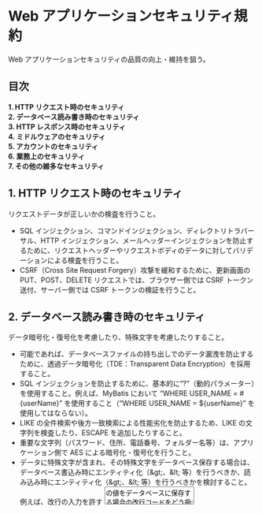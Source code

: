 # Web アプリケーションセキュリティ規約

Web アプリケーションセキュリティの品質の向上・維持を狙う。<br>

## 目次

**1\. HTTP リクエスト時のセキュリティ**<br>
**2\. データベース読み書き時のセキュリティ**<br>
**3\. HTTP レスポンス時のセキュリティ**<br>
**4\. ミドルウェアのセキュリティ**<br>
**5\. アカウントのセキュリティ**<br>
**6\. 業務上のセキュリティ**<br>
**7\. その他の雑多なセキュリティ**<br>

## 1. HTTP リクエスト時のセキュリティ

リクエストデータが正しいかの検査を行うこと。<br>

* SQL インジェクション、コマンドインジェクション、ディレクトリトラバーサル、HTTP インジェクション、メールヘッダーインジェクションを防止するために、リクエストヘッダーやリクエストボディのデータに対してバリデーションによる検査を行うこと。
* CSRF（Cross Site Request Forgery）攻撃を緩和するために、更新画面の PUT、POST、DELETE リクエストでは、ブラウザー側では CSRF トークン送付、サーバー側では CSRF トークンの検証を行うこと。

## 2. データベース読み書き時のセキュリティ

データ暗号化・復号化を考慮したり、特殊文字を考慮したりすること。

* 可能であれば、データベースファイルの持ち出しでのデータ漏洩を防止するために、透過データ暗号化（TDE：Transparent Data Encryption）を採用すること。
* SQL インジェクションを防止するために、基本的に“?”（動的パラメーター）を使用すること。例えば、MyBatis において “WHERE USER_NAME = #{userName}” を使用すること（“WHERE USER_NAME = \${userName}” を使用してはならない）。
* LIKE の全件検索や後方一致検索による性能劣化を防止するため、LIKE の文字列を検査したり、ESCAPE を追加したりすること。
* 重要な文字列（パスワード、住所、電話番号、フォルダー名等）は、アプリケーション側で AES による暗号化・復号化を行うこと。
* データに特殊文字が含まれ、その特殊文字をデータベース保存する場合は、データベース書込み時にエンティティ化（\&gt;、\&lt; 等）を行うべきか、読み込み時にエンティティ化（\&gt;、\&lt; 等）を行うべきかを検討すること。例えば、改行の入力を許す <textarea> の値をデータベースに保存する場合の改行コードをどう扱うかについて検討すること。

## 3. HTTP レスポンス時のセキュリティ

レスポンスデータを正しく返却すること。<br>

* XSS（Cross Site Scripting）攻撃を防止するために、レスポンスヘッダーやレスポンスボディのデータに対して特殊文字のエンティティ化（\&gt;、\&lt; 等）による無効化を行うこと。例えば、Thymeleaf において “th:text="\${value}"”を使用すること（“th:utext="\${value}"” を使用してはならない）。
* CSRF 攻撃を緩和するために、更新画面向けに CSRF トークンを返却すること。
* ブラウザー挙動の悪用を防止するために、Web フレームワークまたはアプリケーションでレスポンスヘッダーに設定を施すこと。

    ``` Response Header:レスポンスヘッダー
    Content-type: .../...; charset=UTF-8
    Cache-Control: private, no-store, no-cache, max-age=0, must-revalidate
    Expires: 0
    Set-Cookie: ...; Secure; HttpOnly;
    Pragma: no-cache
    Strict-Transport-Security: max-age=31536000; includeSubDomains
    X-Content-Type-Options: nosniff
    X-Frame-Options: SAMEORIGIN
    X-XSS-Protection: 1; mode=block
    ```

    Content-Type: text/html; charset=UTF-8<br>
    文字コードを正しく指定することで誤動作を防止する。<br>

    Set-Cookie: ...;Secure; HttpOnly;<br>
    HttpOnly とは、JavaScript から Cookie を読み込ませないようにする。<br>
    Secure とは、HTTPS のときだけ、この Cookie を送付させるようにする。<br>
    Domain や Path は、よく考えて使用すること。ルートのドメイン配下から子のパスの Cookie が参照できてしまうため。<br>

    X-Content-Type-Options: nosniff<br>
    ファイルの内容を Content-Type 属性から判断させる。<br>
    ファイルダウンロード時にファイル形式をブラウザに誤認させて JavaScript を実行させてしまうような攻撃（XSS 攻撃）を防止することができる。

    X-Frame-Options: SAMEORIGIN<br>
    コンテンツが他のサイトに埋め込まれないよう保証することで、クリックジャッキング攻撃を防止する。<br>

    X-Xss-Protection: 1; mode=block<br>
    ブラウザーの XSS フィルター制御。<br>
    1; mode=blockは、有効（表示の完全な停止）を意味する。緩和させる程度。<br>
    反射型 XSS（攻撃者が用意したURLにアクセスした時に発生する XSS のこと）を検知したときに、ページをレンダリング（処理）しない。<br>

* Web フレームワークが URL に セション ID を設定する場合、その URL での設定を外して、レスポンスヘッダー上に“Set-Cookie: SESSION_ID=xxxxx; Secure: HttpOnly”の形式で設定するように修正することで、セションハイジャックを緩和する。<br>

## 4. ミドルウェアのセキュリティ

レスポンスデータに攻撃のヒントとなるような文字列を出力しないようにすること。例えば、<br>

* Web サーバーまたは Web フレームワークがレスポンスヘッダーに “Server: {ミドルウェア名}-{バージョン番号}” といったもの（他には “x-powered-by:” など）を付加する場合は、それを付加しないように設定すること。
* レスポンスボディに Java クラッシュ時のスタックログを出力しないようにすること。

## 5. アカウントのセキュリティ

アカウント制御の機能を実装すること。<br>

* 初期パスワード、パスワード有効期間、パスワードミス回数オーバー時のアカウントロックなどを実装することで、ブルートフォース攻撃（ユーザー ID やパスワードの総当たりを行う）を緩和すること。
* パスワードは、大文字、小文字、英数字、記号の混合、また8文字以上とするなどの仕組みを実装すること。
* ログイン失敗時は、あえて細かいメッセージを出力しないこと。せいぜい “ユーザー ID またはパスワードに誤りがあります。” 程度にとどめること。細かいメッセージ、例えば“パスワードは 8文字以上を指定してください。” と出してしてしまうと、攻撃のヒントを与えることになってしまう（左記の場合、8文字以上のパスワードアタックをすればよいというヒントを与えることになる）。
* ユーザー ID 追加・変更・削除、ユーザーのログイン・ログアウトについて、アクセスログを取る仕組みを実装すること。アクセスログは、毎日ローテーションして最低 180日間保存などする。
* 必要に応じて、アイドルセションタイムアウトを実装すること。

## 6. 業務上のセキュリティ

業務機能として、アクセス制御の機能を実装すること。<br>

* スーパー管理者、パワーユーザー、業務ＸＸＸＸ作業ユーザー、業務ＸＸＸＸ承認ユーザーなど、細かいアカウントの設計を行うこと。
* 必要であれば、アプリケーションログを取る仕組みを実装すること。アプリケーションログは、毎日ローテーションして最低 180日間保存などする。

## 7. その他の雑多なセキュリティ

* SSL（HTTPS）を採用すること。
* 攻撃のヒントを与えないようにするために、ウェルカム画面やアバウト画面などに、使用している技術名やそのバージョン番号などを記述しないこと。
* クリックジャッキング攻撃を防止するために、できるだけ &lt;iframe&gt; タグは使用しないほうがよい。

<div style="text-align: right;">- 以上 -</div>
